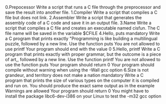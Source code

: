 0.Prepocessor
Write a script that runs a C file through the preprocessor and save the result into another file.
1.Compiler
Write a script that compiles a C file but does not link.
2.Assembler
Write a script that generates the assembly code of a C code and save it in an output file.
3.Name
Write a script that compiles a C file and creates an executable named cisfun.
The C file name will be saved in the variable $CFILE
4.Hello, puts
mandatory
Write a C program that prints exactly "Programming is like building a multilingual puzzle, followed by a new line.
Use the function puts
You are not allowed to use printf
Your program should end with the value 0
5.Hello, printf
Write a C program that prints exactly with proper grammar, but the outcome is a piece of art,, followed by a new line.
Use the function printf
You are not allowed to use the function puts
Your program should return 0
Your program should compile without warning when using the -Wall gcc option
6.Size is not grandeur, and territory does not make a nation
mandatory
Write a C program that prints the size of various types on the computer it is compiled and run on.
You should produce the exact same output as in the example
Warnings are allowed
Your program should return 0
You might have to install the package libc6-dev-i386 on your Linux to test the -m32 gcc option
